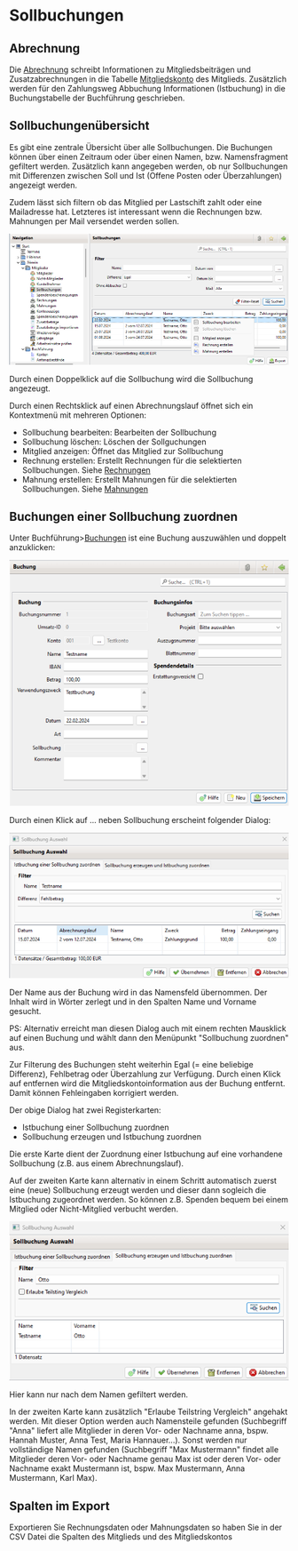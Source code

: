 # Sollbuchungen

## Abrechnung

Die [Abrechnung](abrech/abrechnung.md) schreibt Informationen zu Mitgliedsbeiträgen und Zusatzabrechnungen in die Tabelle [Mitgliedskonto](mitglieder/mitgliedskonto.md) des Mitglieds. Zusätzlich werden für den Zahlungsweg Abbuchung Informationen \(Istbuchung\) in die Buchungstabelle der Buchführung geschrieben.

## Sollbuchungenübersicht <a id="mitgliedskontouebersicht"></a>

Es gibt eine zentrale Übersicht über alle Sollbuchungen. Die Buchungen können über einen Zeitraum oder über einen Namen, bzw. Namensfragment gefiltert werden. Zusätzlich kann angegeben werden, ob nur Sollbuchungen mit Differenzen zwischen Soll und Ist \(Offene Posten oder Überzahlungen\) angezeigt werden.

Zudem lässt sich filtern ob das Mitglied per Lastschift zahlt oder eine Mailadresse hat. Letzteres ist interessant wenn die Rechnungen bzw. Mahnungen per Mail versendet werden sollen.


![](../assets/sollbuchungenliste.png)

Durch einen Doppelklick auf die Sollbuchung wird die Sollbuchung angezeugt.

Durch einen Rechtsklick auf einen Abrechnungslauf öffnet sich ein Kontextmenü mit mehreren Optionen:
* Sollbuchung bearbeiten: Bearbeiten der Sollbuchung
* Sollbuchung löschen: Löschen der Sollguchungen
* Mitglied anzeigen: Öffnet das Mitglied zur Sollbuchung
* Rechnung erstellen: Erstellt Rechnungen für die selektierten Sollbuchungen. Siehe [Rechnungen](rechnungen.md)
* Mahnung erstellen: Erstellt Mahnungen für die selektierten Sollbuchungen. Siehe [Mahnungen](mahnungen.md)


## Buchungen einer Sollbuchung zuordnen <a id="mitgliedskontozuordnen"></a>

Unter Buchführung&gt;[Buchungen](buchf/buchungen.md) ist eine Buchung auszuwählen und doppelt anzuklicken:

![](../assets/mitgliedskontobuchungen.png)

Durch einen Klick auf ... neben Sollbuchung erscheint folgender Dialog:

![](../assets/sollbuchung-zuordnung-ist.png)

Der Name aus der Buchung wird in das Namensfeld übernommen. Der Inhalt wird in Wörter zerlegt und in den Spalten Name und Vorname gesucht.

PS: Alternativ erreicht man diesen Dialog auch mit einem rechten Mausklick auf einen Buchung und wählt dann den Menüpunkt "Sollbuchung zuordnen" aus.

Zur Filterung des Buchungen steht weiterhin Egal \(= eine beliebige Differenz\), Fehlbetrag oder Überzahlung zur Verfügung. Durch einen Klick auf entfernen wird die Mitgliedskontoinformation aus der Buchung entfernt. Damit können Fehleingaben korrigiert werden.

Der obige Dialog hat zwei Registerkarten:
- Istbuchung einer Sollbuchung zuordnen
- Sollbuchung erzeugen und Istbuchung zuordnen

Die erste Karte dient der Zuordnung einer Istbuchung auf eine vorhandene Sollbuchung \(z.B. aus einem Abrechnungslauf\).

Auf der zweiten Karte kann alternativ in einem Schritt automatisch zuerst eine \(neue\) Sollbuchung erzeugt werden und dieser dann sogleich die Istbuchung zugeordnet werden. So können z.B. Spenden bequem bei einem Mitglied oder Nicht-Mitglied verbucht werden.

![](../assets/sollbuchung-zuordnung-soll+ist.png)

Hier kann nur nach dem Namen gefiltert werden.

In der zweiten Karte kann zusätzlich "Erlaube Teilstring Vergleich" angehakt werden. Mit dieser Option werden auch Namensteile gefunden \(Suchbegriff "Anna" liefert alle Mitglieder in deren Vor- oder Nachname anna, bspw. Hannah Muster, Anna Test, Maria Hannauer...\). Sonst werden nur vollständige Namen gefunden \(Suchbegriff "Max Mustermann" findet alle Mitglieder deren Vor- oder Nachname genau Max ist oder deren Vor- oder Nachname exakt Mustermann ist, bspw. Max Mustermann, Anna Mustermann, Karl Max\).

## Spalten im Export

Exportieren Sie Rechnungsdaten oder Mahnungsdaten so haben Sie in der CSV Datei die Spalten des Mitglieds und des Mitgliedskontos


